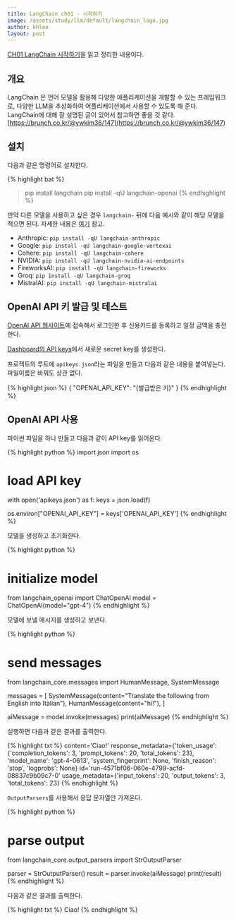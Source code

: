 ```yaml
---
title: LangChain ch01 - 시작하기
image: /assets/study/llm/default/langchain_logo.jpg
author: khlee
layout: post
---
```


[CH01 LangChain 시작하기](https://wikidocs.net/233341)을 읽고 정리한 내용이다.

## 개요

LangChain 은 언어 모델을 활용해 다양한 애플리케이션을 개발할 수 있는 프레임워크로, 다양한 LLM을 추상화하여 어플리케이션에서 사용할 수 있도록 해 준다. LangChain에 대해 잘 설명된 글이 있어서 참고하면 좋을 것 같다. [https://brunch.co.kr/@ywkim36/147](https://brunch.co.kr/@ywkim36/147)

## 설치

다음과 같은 명령어로 설치한다.

{% highlight bat %}
> pip install langchain
> pip install -qU langchain-openai
{% endhighlight %}

만약 다른 모델을 사용하고 싶은 경우 `langchain-` 뒤에 다음 예시와 같이 해당 모델을 적으면 된다. 자세한 내용은 [여기](https://python.langchain.com/v0.2/docs/tutorials/llm_chain/#using-language-models) 참고.

* Anthropic: `pip install -qU langchain-anthropic`
* Google: `pip install -qU langchain-google-vertexai`
* Cohere: `pip install -qU langchain-cohere`
* NVIDIA: `pip install -qU langchain-nvidia-ai-endpoints`
* FireworksAI: `pip install -qU langchain-fireworks`
* Groq: `pip install -qU langchain-groq`
* MistralAI: `pip install -qU langchain-mistralai`

## OpenAI API 키 발급 및 테스트

[OpenAI API 웹사이트](https://platform.openai.com/docs/overview)에 접속해서 로그인한 후 신용카드를 등록하고 일정 금액을 충전한다.

[Dashboard의 API keys](https://platform.openai.com/api-keys)에서 새로운 secret key를 생성한다.

프로젝트의 루트에 `apikeys.json`라는 파일을 만들고 다음과 같은 내용을 붙여넣는다. 파일이름은 바꿔도 상관 없다.

{% highlight json %}
{
    "OPENAI_API_KEY": "{발급받은 키}"
}
{% endhighlight %}

## OpenAI API 사용

파이썬 파일을 하나 만들고 다음과 같이 API key를 읽어온다.

{% highlight python %}
import json
import os

# load API key
with open('apikeys.json') as f:
    keys = json.load(f)

os.environ["OPENAI_API_KEY"] = keys['OPENAI_API_KEY']
{% endhighlight %}

모델을 생성하고 초기화한다.

{% highlight python %}
# initialize model
from langchain_openai import ChatOpenAI
model = ChatOpenAI(model="gpt-4")
{% endhighlight %}

모델에 보낼 메시지를 생성하고 보낸다.

{% highlight python %}
# send messages
from langchain_core.messages import HumanMessage, SystemMessage

messages = [
    SystemMessage(content="Translate the following from English into Italian"),
    HumanMessage(content="hi!"),
]

aiMessage = model.invoke(messages)
print(aiMessage)
{% endhighlight %}

실행하면 다음과 같은 결과를 출력한다.

{% highlight txt %}
content='Ciao!' response_metadata={'token_usage': {'completion_tokens': 3, 'prompt_tokens': 20, 'total_tokens': 23}, 'model_name': 'gpt-4-0613', 'system_fingerprint': None, 'finish_reason': 'stop', 'logprobs': None} id='run-4571bf06-060e-4799-acfd-08837c9b09c7-0' usage_metadata={'input_tokens': 20, 'output_tokens': 3, 'total_tokens': 23}
{% endhighlight %}

`OutputParsers`를 사용해서 응답 문자열만 가져온다.

{% highlight python %}
# parse output
from langchain_core.output_parsers import StrOutputParser

parser = StrOutputParser()
result = parser.invoke(aiMessage)
print(result)
{% endhighlight %}

다음과 같은 결과를 출력한다.

{% highlight txt %}
Ciao!
{% endhighlight %}
